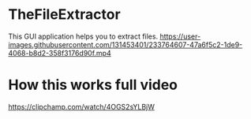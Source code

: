 # TheFileExtractor
 This GUI application helps you to extract files.
https://user-images.githubusercontent.com/131453401/233764607-47a6f5c2-1de9-4068-b8d2-358f3176d90f.mp4
# How this works full video
https://clipchamp.com/watch/4OGS2sYLBjW
